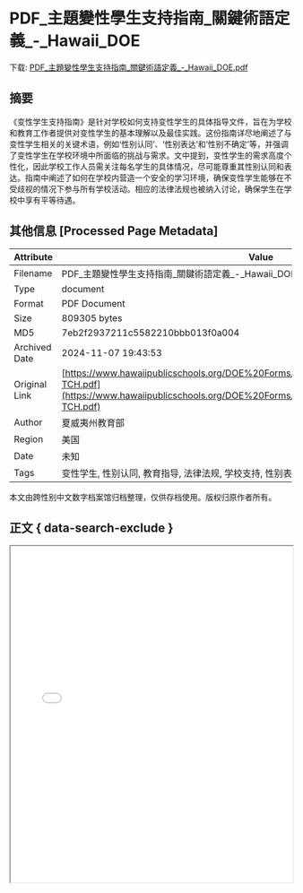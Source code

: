 # PDF_主題變性學生支持指南_關鍵術語定義_-_Hawaii_DOE

<!-- tcd_download_link -->
下载: [PDF_主題變性學生支持指南_關鍵術語定義_-_Hawaii_DOE.pdf](PDF_主題變性學生支持指南_關鍵術語定義_-_Hawaii_DOE.pdf)
<!-- tcd_download_link_end -->

## 摘要

<!-- tcd_abstract -->
《变性学生支持指南》是针对学校如何支持变性学生的具体指导文件，旨在为学校和教育工作者提供对变性学生的基本理解以及最佳实践。这份指南详尽地阐述了与变性学生相关的关键术语，例如‘性别认同’、‘性别表达’和‘性别不确定’等，并强调了变性学生在学校环境中所面临的挑战与需求。文中提到，变性学生的需求高度个性化，因此学校工作人员需关注每名学生的具体情况，尽可能尊重其性别认同和表达。指南中阐述了如何在学校内营造一个安全的学习环境，确保变性学生能够在不受歧视的情况下参与所有学校活动。相应的法律法规也被纳入讨论，确保学生在学校中享有平等待遇。

<!-- tcd_abstract_end -->

## 其他信息 [Processed Page Metadata]

| Attribute       | Value                                  |
|-----------------|----------------------------------------|
| Filename        | PDF_主題變性學生支持指南_關鍵術語定義_-_Hawaii_DOE.pdf                             |
| Type            | document                                 |
| Format          | PDF Document                               |
| Size            | 809305 bytes                           |
| MD5             | 7eb2f2937211c5582210bbb013f0a004                                  |
| Archived Date   | 2024-11-07 19:43:53                             |
| Original Link   | [https://www.hawaiipublicschools.org/DOE%20Forms/Civil%20Rights/TransgenderSupports-TCH.pdf](https://www.hawaiipublicschools.org/DOE%20Forms/Civil%20Rights/TransgenderSupports-TCH.pdf)                         |
| Author          | 夏威夷州教育部                               |
| Region          | 美国                               |
| Date            | 未知                                 |
| Tags            | 变性学生, 性别认同, 教育指导, 法律法规, 学校支持, 性别表达, 性别多元, 跨性别权益, 学生支持方案                                 |

本文由跨性别中文数字档案馆归档整理，仅供存档使用。版权归原作者所有。


## 正文 { data-search-exclude }

<!-- tcd_main_text -->
<iframe src="../PDF_主題變性學生支持指南_關鍵術語定義_-_Hawaii_DOE.pdf" width="100%" height="600px">
    <p>无法显示PDF，请下载查看。</p>
</iframe>
<!-- tcd_main_text_end -->

